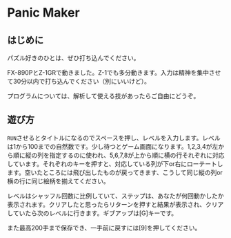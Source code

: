 # Panic Maker

## はじめに

パズル好きのひとは、ぜひ打ち込んでください。

FX-890PとZ-1GRで動きました。Z-1でも多分動きます。入力は精神を集中させて30分以内で打ち込んでください（別にいいけど）。

プログラムについては、解析して使える技があったらご自由にどうぞ。

## 遊び方

```RUN```させるとタイトルになるのでスペースを押し、レベルを入力します。レベルは1から100までの自然数です。少し待つとゲーム画面になります。1,2,3,4が左から順に縦の列を指定するのに使われ、5,6,7,8が上から順に横の行それぞれに対応しています。それぞれのキーを押すと、対応している列が下or右にローテートします。空いたところには飛び出したものが戻ってきます、こうして同じ縦の列or横の行に同じ絵柄を揃えてください。

レベルはシャッフル回数に比例していて、ステップは、あなたが何回動かしたか表示されます。クリアしたと思ったらリターンを押すと結果が表示され、クリアしていたら次のレベルに行きます。ギブアップは[G]キーです。

また最高200手まで保存でき、一手前に戻すには[9]を押してください。
